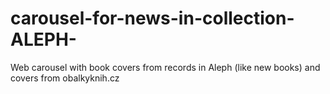 # carousel-for-news-in-collection-ALEPH-
Web carousel with book covers from records in Aleph (like new books) and covers from obalkyknih.cz
